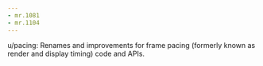 ```yaml
---
- mr.1081
- mr.1104
---
```

u/pacing: Renames and improvements for frame pacing (formerly known as render
and display timing) code and APIs.
